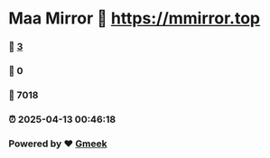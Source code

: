 # Maa Mirror :link: https://mmirror.top 
### :page_facing_up: [3](https://mmirror.top/tag.html) 
### :speech_balloon: 0 
### :hibiscus: 7018 
### :alarm_clock: 2025-04-13 00:46:18 
### Powered by :heart: [Gmeek](https://github.com/Meekdai/Gmeek)
